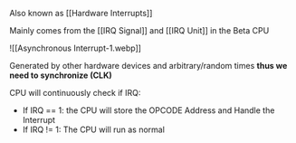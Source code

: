 Also known as [[Hardware Interrupts]]

Mainly comes from the [[IRQ Signal]] and [[IRQ Unit]] in the Beta CPU

![[Asynchronous Interrupt-1.webp]]

Generated by other hardware devices and arbitrary/random times **thus we need to synchronize (CLK)** 

CPU will continuously check if IRQ:
- If IRQ == 1: the CPU will store the OPCODE Address and Handle the Interrupt
- If IRQ != 1: The CPU will run as normal